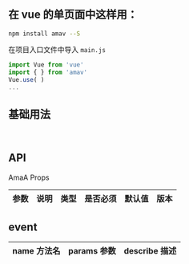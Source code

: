 #

## 在 vue 的单页面中这样用：

```bash
npm install amav --S
```

在项目入口文件中导入
`main.js`

```javascript
import Vue from 'vue'
import { } from 'amav'
Vue.use( )
...
```

## 基础用法

```html

```

```javascript
```

## API

AmaA Props

| 参数 | 说明 | 类型 | 是否必须 | 默认值 | 版本 |
| ---- | ---- | ---- | -------- | ------ | ---- |


## event

| name 方法名 | params 参数 | describe 描述 |
| ----------- | ----------- | ------------- |

